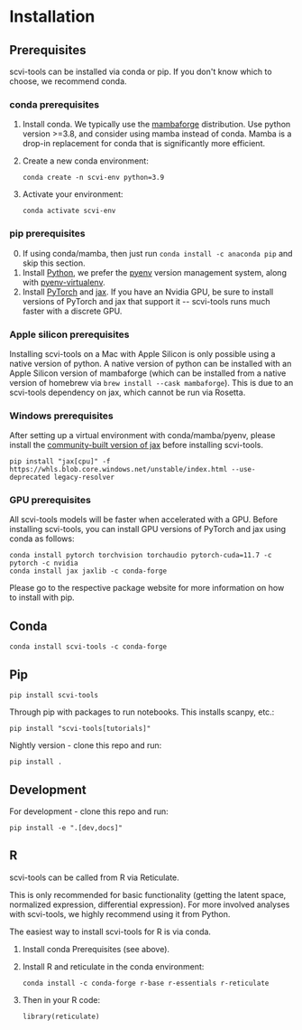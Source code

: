 # Installation

## Prerequisites

scvi-tools can be installed via conda or pip. If you don't know which to choose, we recommend conda.

### conda prerequisites

1. Install conda. We typically use the [mambaforge] distribution. Use python version >=3.8, and consider using mamba instead of conda. Mamba is a drop-in replacement for conda that is significantly more efficient.

2. Create a new conda environment:

    ```
    conda create -n scvi-env python=3.9
    ```

3. Activate your environment:

    ```
    conda activate scvi-env
    ```

### pip prerequisites

0. If using conda/mamba, then just run `conda install -c anaconda pip` and skip this section.
1. Install [Python], we prefer the [pyenv](https://github.com/pyenv/pyenv/) version management system, along with [pyenv-virtualenv](https://github.com/pyenv/pyenv-virtualenv/).
2. Install [PyTorch] and [jax]. If you have an Nvidia GPU, be sure to install versions of PyTorch and jax that support it -- scvi-tools runs much faster with a discrete GPU.

### Apple silicon prerequisites

Installing scvi-tools on a Mac with Apple Silicon is only possible using a native version of python. A native version of python can be installed with an Apple Silicon version of mambaforge (which can be installed from a native version of homebrew via `brew install --cask mambaforge`). This is due to an scvi-tools dependency on jax, which cannot be run via Rosetta.

### Windows prerequisites

After setting up a virtual environment with conda/mamba/pyenv, please install the [community-built version of jax](https://github.com/cloudhan/jax-windows-builder) before installing scvi-tools.

```
pip install "jax[cpu]" -f https://whls.blob.core.windows.net/unstable/index.html --use-deprecated legacy-resolver
```

### GPU prerequisites

All scvi-tools models will be faster when accelerated with a GPU. Before installing scvi-tools, you can install GPU versions of PyTorch and jax using conda as follows:

```
conda install pytorch torchvision torchaudio pytorch-cuda=11.7 -c pytorch -c nvidia
conda install jax jaxlib -c conda-forge
```

Please go to the respective package website for more information on how to install with pip.

## Conda

```
conda install scvi-tools -c conda-forge
```

## Pip

```
pip install scvi-tools
```

Through pip with packages to run notebooks. This installs scanpy, etc.:

```
pip install "scvi-tools[tutorials]"
```

Nightly version - clone this repo and run:

```
pip install .
```

## Development

For development - clone this repo and run:

```
pip install -e ".[dev,docs]"
```

## R

scvi-tools can be called from R via Reticulate.

This is only recommended for basic functionality (getting the latent space, normalized expression, differential expression). For more involved analyses with scvi-tools, we highly recommend using it from Python.

The easiest way to install scvi-tools for R is via conda.

1. Install conda Prerequisites (see above).

2. Install R and reticulate in the conda environment:

    ```
    conda install -c conda-forge r-base r-essentials r-reticulate
    ```

3. Then in your R code:

    ```
    library(reticulate)
    ```

[mambaforge]: https://github.com/conda-forge/miniforge
[python]: https://www.python.org/downloads/
[pytorch]: http://pytorch.org
[jax]: https://jax.readthedocs.io/en/latest/
[reticulate]: https://rstudio.github.io/reticulate/

